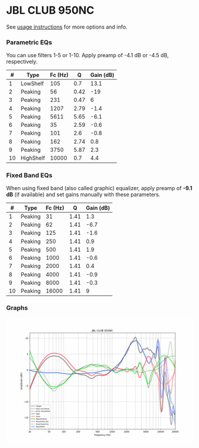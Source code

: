 # JBL CLUB 950NC
See [usage instructions](https://github.com/jaakkopasanen/AutoEq#usage) for more options and info.

### Parametric EQs
You can use filters 1-5 or 1-10. Apply preamp of -4.1 dB or -4.5 dB, respectively.

|   # | Type      |   Fc (Hz) |    Q |   Gain (dB) |
|-----|-----------|-----------|------|-------------|
|   1 | LowShelf  |       105 | 0.7  |        13.1 |
|   2 | Peaking   |        56 | 0.42 |       -19   |
|   3 | Peaking   |       231 | 0.47 |         6   |
|   4 | Peaking   |      1207 | 2.79 |        -1.4 |
|   5 | Peaking   |      5611 | 5.65 |        -6.1 |
|   6 | Peaking   |        35 | 2.59 |        -0.6 |
|   7 | Peaking   |       101 | 2.6  |        -0.8 |
|   8 | Peaking   |       162 | 2.74 |         0.8 |
|   9 | Peaking   |      3750 | 5.87 |         2.3 |
|  10 | HighShelf |     10000 | 0.7  |         4.4 |

### Fixed Band EQs
When using fixed band (also called graphic) equalizer, apply preamp of **-9.1 dB** (if available) and set gains manually with these parameters.

|   # | Type    |   Fc (Hz) |    Q |   Gain (dB) |
|-----|---------|-----------|------|-------------|
|   1 | Peaking |        31 | 1.41 |         1.3 |
|   2 | Peaking |        62 | 1.41 |        -6.7 |
|   3 | Peaking |       125 | 1.41 |        -1.6 |
|   4 | Peaking |       250 | 1.41 |         0.9 |
|   5 | Peaking |       500 | 1.41 |         1.9 |
|   6 | Peaking |      1000 | 1.41 |        -0.6 |
|   7 | Peaking |      2000 | 1.41 |         0.4 |
|   8 | Peaking |      4000 | 1.41 |        -0.9 |
|   9 | Peaking |      8000 | 1.41 |        -0.3 |
|  10 | Peaking |     16000 | 1.41 |         9   |

### Graphs
![](./JBL%20CLUB%20950NC.png)
